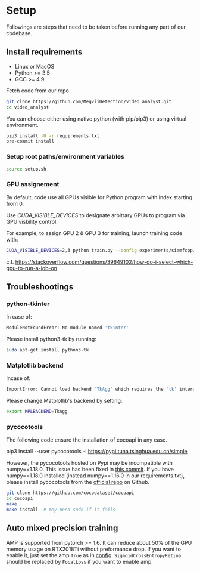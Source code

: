 # Setup

Followings are steps that need to be taken before running any part of our codebase.

## Install requirements

- Linux or MacOS
- Python >= 3.5
- GCC >= 4.9

Fetch code from our repo

```Bash
git clone https://github.com/MegviiDetection/video_analyst.git
cd video_analyst
```

You can choose either using native python (with pip/pip3) or using virtual environment.

```Bash
pip3 install -U -r requirements.txt
pre-commit install
```

### Setup root paths/environment variables

```Bash
source setup.sh
```

### GPU assignement

By default, code use all GPUs visible for Python program with index starting from 0.

Use _CUDA_VISIBLE_DEVICES_ to designate arbitrary GPUs to program via GPU visbility control.

For example, to assign GPU 2 & GPU 3 for training, launch training code with:

```bash
CUDA_VISIBLE_DEVICES=2,3 python train.py --config experiments/siamfcpp/test/got10k/siamfcpp_alexnet-got.yaml
```

c.f. https://stackoverflow.com/questions/39649102/how-do-i-select-which-gpu-to-run-a-job-on




## Troubleshootings

### python-tkinter

In case of:

```Bash
ModuleNotFoundError: No module named 'tkinter'
```

Please install python3-tk by running:

```Bash
sudo apt-get install python3-tk
```


### Matplotlib backend

Incase of:

```Bash
ImportError: Cannot load backend 'TkAgg' which requires the 'tk' interactive framework, as 'headless' is currently running
```

Please change Matplotlib's backend by setting:

```Bash
export MPLBACKEND=TkAgg
```

### pycocotools

The following code ensure the installation of cocoapi in any case.

pip3 install --user pycocotools -i https://pypi.tuna.tsinghua.edu.cn/simple

However, the pycocotools hosted on Pypi may be incompatible with numpy==1.18.0. This issue has been fixed in [this commit](https://github.com/cocodataset/cocoapi/commit/6c3b394c07aed33fd83784a8bf8798059a1e9ae4). If you have numpy==1.18.0 installed (instead numpy==1.16.0 in our requirements.txt), please install pycocotools from the [official repo](https://github.com/cocodataset/cocoapi) on Github.

```Bash
git clone https://github.com/cocodataset/cocoapi
cd cocoapi
make
make install  # may need sudo if it fails
```



## Auto mixed precision training

AMP is supported from pytorch >= 1.6. It can reduce about 50% of the GPU memory usage on RTX2018Ti without preformance drop. If you want to enable it, just set the amp `True` as in [config](../../experiments/siamfcpp/train/got10k/siamfcpp_alexnet-trn.yaml). `SigmoidCrossEntropyRetina` should be replaced by `FocalLoss` if you want to enable amp.
